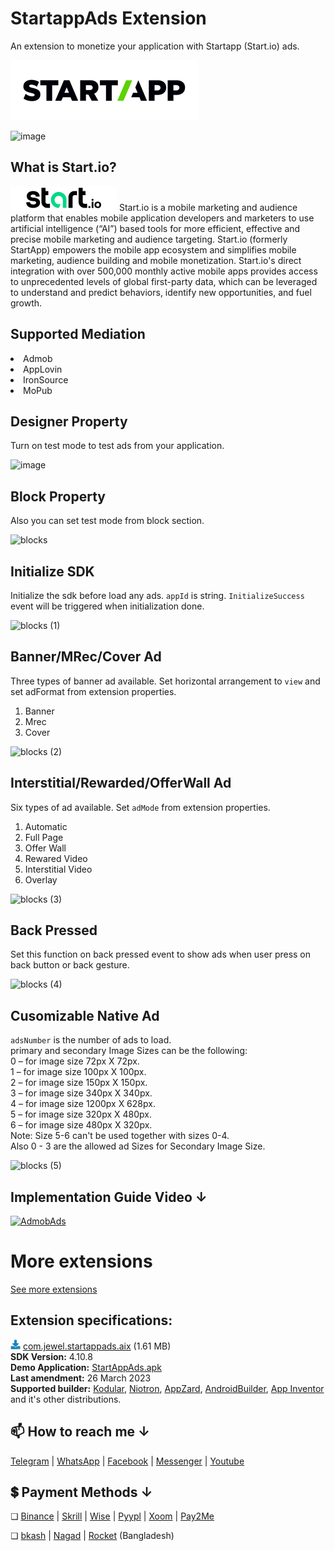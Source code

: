 # StartappAds Extension
An extension to monetize your application with Startapp (Start.io) ads.

<img src="https://github.com/jewelshkjony/StartappAds/raw/main/images/startapp.png"/>

![image](https://user-images.githubusercontent.com/75406851/197384787-16a0ef0b-eeb8-4578-92f4-f573728574fc.png)

## What is Start.io?

<img src="https://github.com/jewelshkjony/StartappAds/raw/main/images/start.io.png"/>
Start.io is a mobile marketing and audience platform that enables mobile application developers and marketers to use artificial intelligence (“AI”) based tools for more efficient, effective and precise mobile marketing and audience targeting. Start.io (formerly StartApp) empowers the mobile app ecosystem and simplifies mobile marketing, audience building and mobile monetization. Start.io's direct integration with over 500,000 monthly active mobile apps provides access to unprecedented levels of global first-party data, which can be leveraged to understand and predict behaviors, identify new opportunities, and fuel growth.

## Supported Mediation
<li> Admob
<li> AppLovin
<li> IronSource
<li> MoPub

## Designer Property
Turn on test mode to test ads from your application.

![image](https://user-images.githubusercontent.com/75406851/197384889-5880ab7e-53b4-41c0-bbb2-86b11b48e4bd.png)

## Block Property
Also you can set test mode from block section.

![blocks](https://user-images.githubusercontent.com/75406851/197384944-c8ccbef3-a04d-4c6d-8cfa-e416cd966a2d.png)

## Initialize SDK
Initialize the sdk before load any ads. `appId` is string. `InitializeSuccess` event will be triggered when initialization done.

![blocks (1)](https://user-images.githubusercontent.com/75406851/197385002-4a9f4add-9b23-476a-93c4-ecad47719d8b.png)

## Banner/MRec/Cover Ad
Three types of banner ad available. Set horizontal arrangement to `view` and set adFormat from extension properties.
1. Banner
2. Mrec
3. Cover 

![blocks (2)](https://user-images.githubusercontent.com/75406851/197385114-14b50b32-d628-4c97-a77a-db52bee381d1.png)

## Interstitial/Rewarded/OfferWall Ad
Six types of ad available. Set `adMode` from extension properties.
1. Automatic
2. Full Page
3. Offer Wall
4. Rewared Video
5. Interstitial Video
6. Overlay

![blocks (3)](https://user-images.githubusercontent.com/75406851/197385473-10807cbd-40a3-4380-9c0c-80d98d6c66e0.png)

## Back Pressed
Set this function on back pressed event to show ads when user press on back button or back gesture.

![blocks (4)](https://user-images.githubusercontent.com/75406851/197385389-fd4b24f9-986d-445f-9468-abfef6d1015e.png)

## Cusomizable Native Ad
`adsNumber` is the number of ads to load.\
primary and secondary Image Sizes can be the following:\
0 – for image size 72px X 72px.\
1 – for image size 100px X 100px.\
2 – for image size 150px X 150px.\
3 – for image size 340px X 340px.\
4 – for image size 1200px X 628px.\
5 – for image size 320px X 480px.\
6 – for image size 480px X 320px.\
Note: Size 5-6 can't be used together with sizes 0-4.\
Also 0 - 3 are the allowed ad Sizes for Secondary Image Size.
    
![blocks (5)](https://user-images.githubusercontent.com/75406851/197385623-ea1427c2-5a5d-4680-bde5-96df2d337579.png)

## Implementation Guide Video **↓**

[![AdmobAds](http://img.youtube.com/vi/0t3odDep21s/0.jpg)](http://www.youtube.com/watch?v=0t3odDep21s)

# More extensions
<a href="https://github.com/jewelshkjony?tab=repositories">See more extensions</a>

## Extension specifications:
<img src="https://github.com/jewelshkjony/StartappAds/raw/main/images/download-icon.png"/> <a href="https://t.me/jewelshkjony">com.jewel.startappads.aix</a> (1.61 MB) \
<b>SDK Version:</b> 4.10.8\
<b>Demo Application:</b> <a href="https://github.com/jewelshkjony/StartappAds/releases/download/StartAppAds-4.10.6/StartAppAds.apk">StartAppAds.apk</a> \
<b>Last amendment:</b> 26 March 2023\
<b>Supported builder:</b> <a href="https://www.kodular.io/">Kodular</a>, <a href="https://niotron.com/">Niotron</a>, <a href="https://appzard.com/">AppZard</a>, <a href="https://androidbuilder.in/">AndroidBuilder</a>, <a href="http://ai2.appinventor.mit.edu/">App Inventor</a> and it's other distributions.

## 📫 How to reach me ↓

<a href="https://t.me/jewelshkjony" target="_blank">Telegram</a> | <a href="https://wa.me/8801775668913" target="_blank">WhatsApp</a> | <a href="https://fb.com/jewelshkjony" target="_blank">Facebook</a> | <a href="https://m.me/jewelshkjony" target="_blank">Messenger</a> | <a href="https://m.youtube.com/c/JewelShikderJony?sub_confirmation=1" target="_blank">Youtube</a>

## 💲 Payment Methods ↓

❏ <a href="https://www.binance.me/en/activity/referral-entry/CPA?fromActivityPage=true&ref=CPA_0068YL77KV" target="_blank">Binance</a> | <a href="https://www.skrill.com/en/">Skrill</a> | <a href="https://wise.com/?sourceCurrency=USD&targetCurrency=BDT&sourceAmount=20" target="_blank">Wise</a> | <a href="https://play.google.com/store/apps/details?id=com.pyypl">Pyypl</a> | <a href="https://www.xoom.com/bangladesh/send-money" target="_blank">Xoom</a> | <a href="https://play.google.com/store/apps/details?id=com.jewelshkjony.pay2me">Pay2Me</a>

❏ <a href="https://bka.sh/next?c=signup&uuid=C1CC9JVT1" target="_blank">bkash</a> | <a href="https://play.google.com/store/apps/details?id=com.konasl.nagad">Nagad</a> | <a href="https://play.google.com/store/apps/details?id=com.dbbl.mbs.apps.main">Rocket</a> (Bangladesh)
